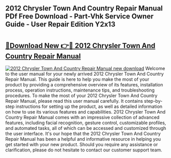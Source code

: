 ## 2012 Chrysler Town And Country Repair Manual PDf Free Download - Part-Vhk Service Owner Guide - User Repair Edition Y2x13

# <h2><a href="http://bc12058.oget.top/?id=2012+Chrysler+Town+And+Country+Repair+Manual">🔗Download New 👉🔴 2012 Chrysler Town And Country Repair Manual</a></h2>

[![2012 Chrysler Town And Country Repair Manual new download](https://i.imgur.com/5g1atiW.png)](http://bc12058.oget.top/?id=2012+Chrysler+Town+And+Country+Repair+Manual)
Welcome to the user manual for your newly arrived 2012 Chrysler Town And Country Repair Manual. This guide is here to help you make the most of your product by providing a comprehensive overview of its features, installation process, operation instructions, maintenance tips, and troubleshooting procedures. To make the most of your 2012 Chrysler Town And Country Repair Manual, please read this user manual carefully. It contains step-by-step instructions for setting up the product, as well as detailed information on how to use its various features and capabilities. 2012 Chrysler Town And Country Repair Manual comes with an impressive collection of advanced features, including facial recognition, gesture control, customizable profiles, and automated tasks, all of which can be accessed and customized through the user interface. It's our hope that the 2012 Chrysler Town And Country Repair Manual has been a helpful and informative resource in helping you get started with your new product. Should you require any assistance or clarification, please do not hesitate to contact our customer support team.
